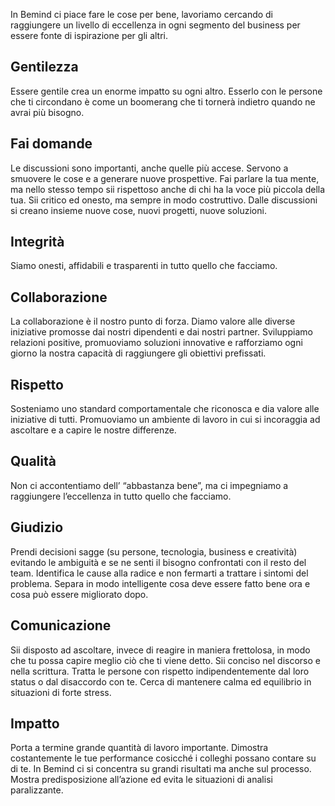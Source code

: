 In Bemind ci piace fare le cose per bene, lavoriamo cercando di raggiungere un livello di eccellenza in ogni segmento del business per essere fonte di ispirazione per gli altri.

## Gentilezza
Essere gentile crea un enorme impatto su ogni altro.
Esserlo con le persone che ti circondano è come un boomerang che ti tornerà indietro quando ne avrai più bisogno.

## Fai domande
Le discussioni sono importanti, anche quelle più accese. Servono a smuovere le cose e a generare nuove prospettive.
Fai parlare la tua mente, ma nello stesso tempo sii rispettoso anche di chi ha la voce più piccola della tua. Sii critico ed onesto, ma sempre in modo costruttivo.
Dalle discussioni si creano insieme nuove cose, nuovi progetti, nuove soluzioni.

## Integrità
Siamo onesti, affidabili e trasparenti in tutto quello che facciamo.

## Collaborazione
La collaborazione è il nostro punto di forza.
Diamo valore alle diverse iniziative promosse dai nostri dipendenti e dai nostri partner. Sviluppiamo relazioni positive, promuoviamo soluzioni innovative e rafforziamo ogni giorno la nostra capacità di raggiungere gli obiettivi prefissati.

## Rispetto
Sosteniamo uno standard comportamentale che riconosca e dia valore alle iniziative di tutti. Promuoviamo un ambiente di lavoro in cui si incoraggia ad ascoltare e a capire le nostre differenze.

## Qualità
Non ci accontentiamo dell’ “abbastanza bene”, ma ci impegniamo a raggiungere  l’eccellenza in tutto quello che facciamo.

## Giudizio
Prendi decisioni sagge (su persone, tecnologia, business e creatività) evitando le ambiguità e se ne senti il bisogno confrontati con il resto del team.
Identifica le cause alla radice e non fermarti a trattare i sintomi del problema.
Separa in modo intelligente cosa deve essere fatto bene ora e cosa può essere migliorato dopo.

## Comunicazione
Sii disposto ad ascoltare, invece di reagire in maniera frettolosa, in modo che tu possa capire meglio ciò che ti viene detto.
Sii conciso nel discorso e nella scrittura.
Tratta le persone con rispetto indipendentemente dal loro status o dal disaccordo con te.
Cerca di mantenere calma ed equilibrio in situazioni di forte stress.

## Impatto
Porta a termine grande quantità di lavoro importante.
Dimostra costantemente le tue performance cosicché i colleghi possano contare su di te.
In Bemind ci si concentra su grandi risultati ma anche sul processo.
Mostra predisposizione all’azione ed evita le situazioni di analisi paralizzante.
